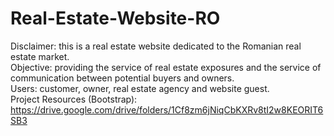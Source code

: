 # Real-Estate-Website-RO
Disclaimer: this is a real estate website dedicated to the Romanian real estate market. <br>
Objective: providing the service of real estate exposures and the service of communication between potential buyers and owners. <br>
Users: customer, owner, real estate agency and website guest. <br>
Project Resources (Bootstrap): https://drive.google.com/drive/folders/1Cf8zm6jNiqCbKXRv8tI2w8KEORIT6SB3
